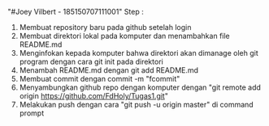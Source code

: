 "#Joey Vilbert - 185150707111001"
Step :
1. Membuat repository baru pada github setelah login
2. Membuat direktori lokal pada komputer dan menambahkan file README.md
3. Menginfokan kepada komputer bahwa direktori akan
dimanage oleh git program dengan cara git init pada direktori
4. Menambah README.md dengan git add README.md
5. Membuat commit dengan commit -m "fcommit"
6. Menyambungkan github repo dengan komputer
dengan "git remote add origin https://github.com/FdHoly/Tugas1.git"
7. Melakukan push dengan cara "git push -u origin master" di command prompt